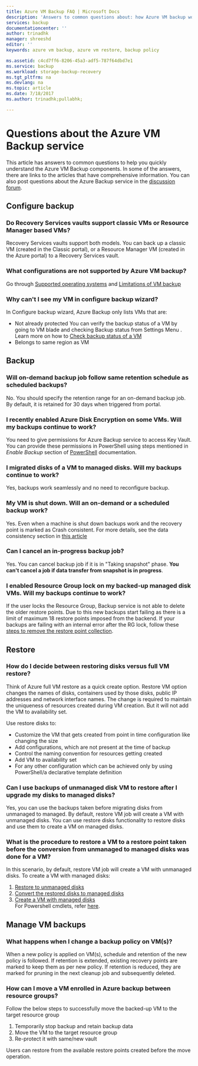 ```yaml
---
title: Azure VM Backup FAQ | Microsoft Docs
description: 'Answers to common questions about: how Azure VM backup works, limitations and what happens when changes to policy occur'
services: backup
documentationcenter: ''
author: trinadhk
manager: shreeshd
editor: ''
keywords: azure vm backup, azure vm restore, backup policy

ms.assetid: c4cd7ff6-8206-45a3-adf5-787f64dbd7e1
ms.service: backup
ms.workload: storage-backup-recovery
ms.tgt_pltfrm: na
ms.devlang: na
ms.topic: article
ms.date: 7/18/2017
ms.author: trinadhk;pullabhk;

---
```

# Questions about the Azure VM Backup service
This article has answers to common questions to help you quickly understand the Azure VM Backup components. In some of the answers, there are links to the articles that have comprehensive information. You can also post questions about the Azure Backup service in the [discussion forum](https://social.msdn.microsoft.com/forums/azure/home?forum=windowsazureonlinebackup).

## Configure backup
### Do Recovery Services vaults support classic VMs or Resource Manager based VMs? <br/>
Recovery Services vaults support both models.  You can back up a classic VM (created in the Classic portal), or a Resource Manager VM (created in the Azure portal) to a Recovery Services vault.

### What configurations are not supported by Azure VM backup?
Go through [Supported operating systems](backup-azure-arm-vms-prepare.md#supported-operating-systems-for-backup) and [Limitations of VM backup](backup-azure-arm-vms-prepare.md#limitations-when-backing-up-and-restoring-a-vm)

### Why can't I see my VM in configure backup wizard?
In Configure backup wizard, Azure Backup only lists VMs that are:
  * Not already protected 
      You can verify the backup status of a VM by going to VM blade and checking Backup status from Settings Menu . Learn more on how to [Check backup status of a VM](backup-azure-vms-first-look-arm.md#configure-the-backup-job-from-the-vm-management-blade)
  * Belongs to same region as VM

## Backup
### Will on-demand backup job follow same retention schedule as scheduled backups?
No. You should specify the retention range for an on-demand backup job. By default, it is retained for 30 days when triggered from portal. 

### I recently enabled Azure Disk Encryption on some VMs. Will my backups continue to work?
You need to give permissions for Azure Backup service to access Key Vault. You can provide these permissions in PowerShell using steps mentioned in *Enable Backup* section of [PowerShell](backup-azure-vms-automation.md) documentation.

### I migrated disks of a VM to managed disks. Will my backups continue to work?
Yes, backups work seamlessly and no need to reconfigure backup. 

### My VM is shut down. Will an on-demand or a scheduled backup work?
Yes. Even when a machine is shut down backups work and the recovery point is marked as Crash consistent. For more details, see the data consistency section in [this article](backup-azure-vms-introduction.md#how-does-azure-back-up-virtual-machines)

### Can I cancel an in-progress backup job?
Yes. You can cancel backup job if it is in "Taking snapshot" phase. **You can't cancel a job if data transfer from snapshot is in progress**. 

### I enabled Resource Group lock on my backed-up managed disk VMs. Will my backups continue to work?
If the user locks the Resource Group, Backup service is not able to delete the older restore points. Due to this new backups start failing as there is a limit of maximum 18 restore points imposed from the backend. If your backups are failing with an internal error after the RG lock, follow these [steps to remove the restore point collection](backup-azure-troubleshoot-vm-backup-fails-snapshot-timeout.md#backup-service-does-not-have-permission-to-delete-the-old-restore-points-due-to-resource-group-lock).

## Restore
### How do I decide between restoring disks versus full VM restore?
Think of Azure full VM restore as a quick create option. Restore VM option changes the names of disks, containers used by those disks, public IP addresses and network interface names. The change is required to maintain the uniqueness of resources created during VM creation. But it will not add the VM to availability set. 

Use restore disks to:
  * Customize the VM that gets created from point in time configuration like changing the size
  * Add configurations, which are not present at the time of backup 
  * Control the naming convention for resources getting created
  * Add VM to availability set
  * For any other configuration which can be achieved only by using PowerShell/a declarative template definition
  
### Can I use backups of unmanaged disk VM to restore after I upgrade my disks to managed disks?
Yes, you can use the backups taken before migrating disks from unmanaged to managed. By default, restore VM job will create a VM with unmanaged disks. You can use restore disks functionality to restore disks and use them to create a VM on managed disks. 

### What is the procedure to restore a VM to a restore point taken before the conversion from unmanaged to managed disks was done for a VM?
In this scenario, by default, restore VM job will create a VM with unmanaged disks. To create a VM with managed disks:
1. [Restore to unmanaged disks](tutorial-restore-disk.md#restore-a-vm-disk)
2. [Convert the restored disks to managed disks](tutorial-restore-disk.md#convert-the-restored-disk-to-a-managed-disk)
3. [Create a VM with managed disks](tutorial-restore-disk.md#create-a-vm-from-the-restored-disk) <br>
For Powershell cmdlets, refer [here](backup-azure-vms-automation.md#restore-an-azure-vm).

## Manage VM backups
### What happens when I change a backup policy on VM(s)?
When a new policy is applied on VM(s), schedule and retention of the new policy is followed. If retention is extended, existing recovery points are marked to keep them as per new policy. If retention is reduced, they are marked for pruning in the next cleanup job and subsequently deleted. 

### How can I move a VM enrolled in Azure backup between resource groups?
Follow the below steps to successfully move the backed-up VM to the target resource group 
1. Temporarily stop backup and retain backup data
2. Move the VM to the target resource group
3. Re-protect it with same/new vault

Users can restore from the available restore points created before the move operation.


